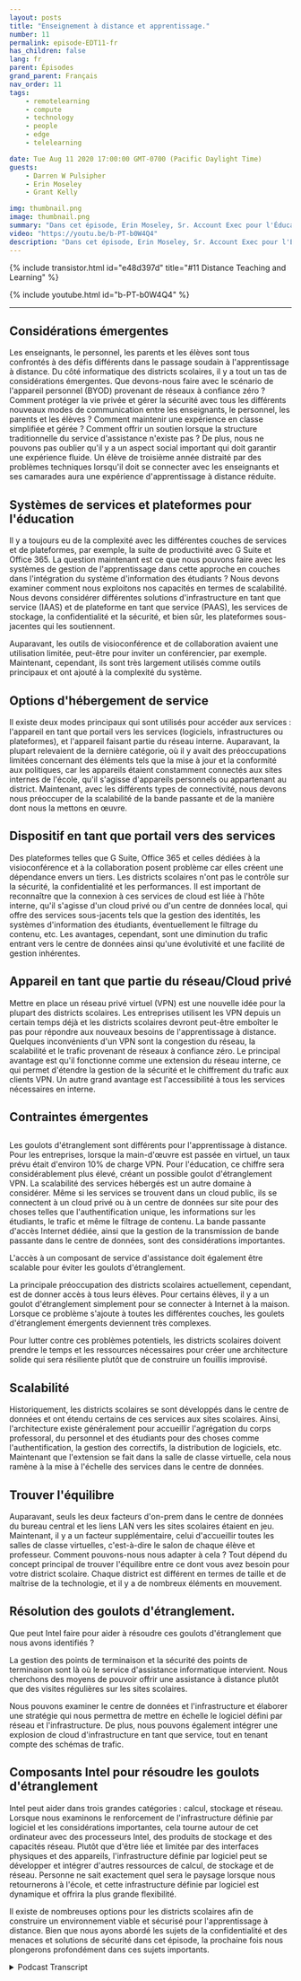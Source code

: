 ```yaml
---
layout: posts
title: "Enseignement à distance et apprentissage."
number: 11
permalink: episode-EDT11-fr
has_children: false
lang: fr
parent: Épisodes
grand_parent: Français
nav_order: 11
tags:
    - remotelearning
    - compute
    - technology
    - people
    - edge
    - telelearning

date: Tue Aug 11 2020 17:00:00 GMT-0700 (Pacific Daylight Time)
guests:
    - Darren W Pulsipher
    - Erin Moseley
    - Grant Kelly

img: thumbnail.png
image: thumbnail.png
summary: "Dans cet épisode, Erin Moseley, Sr. Account Exec pour l'Éducation chez Intel, et Grant Kelly, Solution Architect pour l'Éducation chez Intel, rejoignent Darren pour parler des défis de l'apprentissage à distance et de l'enseignement, ainsi que des changements massifs que les districts scolaires, les enseignants, les parents et les étudiants absorbent pendant la pandémie de Covid-19. Découvrez comment les étudiants et les enseignants se connectent avec de nouvelles technologies et de nouvelles méthodes d'apprentissage."
video: "https://youtu.be/b-PT-b0W4Q4"
description: "Dans cet épisode, Erin Moseley, Sr. Account Exec pour l'Éducation chez Intel, et Grant Kelly, Solution Architect pour l'Éducation chez Intel, rejoignent Darren pour parler des défis de l'apprentissage à distance et de l'enseignement, ainsi que des changements massifs que les districts scolaires, les enseignants, les parents et les étudiants absorbent pendant la pandémie de Covid-19. Découvrez comment les étudiants et les enseignants se connectent avec de nouvelles technologies et de nouvelles méthodes d'apprentissage."
---
```


<div>
{% include transistor.html id="e48d397d" title="#11 Distance Teaching and Learning" %}

{% include youtube.html id="b-PT-b0W4Q4" %}
</div>

---

## Considérations émergentes

Les enseignants, le personnel, les parents et les élèves sont tous confrontés à des défis différents dans le passage soudain à l'apprentissage à distance. Du côté informatique des districts scolaires, il y a tout un tas de considérations émergentes. Que devons-nous faire avec le scénario de l'appareil personnel (BYOD) provenant de réseaux à confiance zéro ? Comment protéger la vie privée et gérer la sécurité avec tous les différents nouveaux modes de communication entre les enseignants, le personnel, les parents et les élèves ? Comment maintenir une expérience en classe simplifiée et gérée ? Comment offrir un soutien lorsque la structure traditionnelle du service d'assistance n'existe pas ? De plus, nous ne pouvons pas oublier qu'il y a un aspect social important qui doit garantir une expérience fluide. Un élève de troisième année distraité par des problèmes techniques lorsqu'il doit se connecter avec les enseignants et ses camarades aura une expérience d'apprentissage à distance réduite.

## Systèmes de services et plateformes pour l'éducation

Il y a toujours eu de la complexité avec les différentes couches de services et de plateformes, par exemple, la suite de productivité avec G Suite et Office 365. La question maintenant est ce que nous pouvons faire avec les systèmes de gestion de l'apprentissage dans cette approche en couches dans l'intégration du système d'information des étudiants ? Nous devons examiner comment nous exploitons nos capacités en termes de scalabilité. Nous devons considérer différentes solutions d'infrastructure en tant que service (IAAS) et de plateforme en tant que service (PAAS), les services de stockage, la confidentialité et la sécurité, et bien sûr, les plateformes sous-jacentes qui les soutiennent.

Auparavant, les outils de visioconférence et de collaboration avaient une utilisation limitée, peut-être pour inviter un conférencier, par exemple. Maintenant, cependant, ils sont très largement utilisés comme outils principaux et ont ajouté à la complexité du système.

## Options d'hébergement de service

Il existe deux modes principaux qui sont utilisés pour accéder aux services : l'appareil en tant que portail vers les services (logiciels, infrastructures ou plateformes), et l'appareil faisant partie du réseau interne. Auparavant, la plupart relevaient de la dernière catégorie, où il y avait des préoccupations limitées concernant des éléments tels que la mise à jour et la conformité aux politiques, car les appareils étaient constamment connectés aux sites internes de l'école, qu'il s'agisse d'appareils personnels ou appartenant au district. Maintenant, avec les différents types de connectivité, nous devons nous préoccuper de la scalabilité de la bande passante et de la manière dont nous la mettons en œuvre.

## Dispositif en tant que portail vers des services

Des plateformes telles que G Suite, Office 365 et celles dédiées à la visioconférence et à la collaboration posent problème car elles créent une dépendance envers un tiers. Les districts scolaires n'ont pas le contrôle sur la sécurité, la confidentialité et les performances. Il est important de reconnaître que la connexion à ces services de cloud est liée à l'hôte interne, qu'il s'agisse d'un cloud privé ou d'un centre de données local, qui offre des services sous-jacents tels que la gestion des identités, les systèmes d'information des étudiants, éventuellement le filtrage du contenu, etc. Les avantages, cependant, sont une diminution du trafic entrant vers le centre de données ainsi qu'une évolutivité et une facilité de gestion inhérentes.

## Appareil en tant que partie du réseau/Cloud privé

Mettre en place un réseau privé virtuel (VPN) est une nouvelle idée pour la plupart des districts scolaires. Les entreprises utilisent les VPN depuis un certain temps déjà et les districts scolaires devront peut-être emboîter le pas pour répondre aux nouveaux besoins de l'apprentissage à distance. Quelques inconvénients d'un VPN sont la congestion du réseau, la scalabilité et le trafic provenant de réseaux à confiance zéro. Le principal avantage est qu'il fonctionne comme une extension du réseau interne, ce qui permet d'étendre la gestion de la sécurité et le chiffrement du trafic aux clients VPN. Un autre grand avantage est l'accessibilité à tous les services nécessaires en interne.

## Contraintes émergentes<h2>

Les goulots d'étranglement sont différents pour l'apprentissage à distance. Pour les entreprises, lorsque la main-d'œuvre est passée en virtuel, un taux prévu était d'environ 10% de charge VPN. Pour l'éducation, ce chiffre sera considérablement plus élevé, créant un possible goulot d'étranglement VPN. La scalabilité des services hébergés est un autre domaine à considérer. Même si les services se trouvent dans un cloud public, ils se connectent à un cloud privé ou à un centre de données sur site pour des choses telles que l'authentification unique, les informations sur les étudiants, le trafic et même le filtrage de contenu. La bande passante d'accès Internet dédiée, ainsi que la gestion de la transmission de bande passante dans le centre de données, sont des considérations importantes.

L'accès à un composant de service d'assistance doit également être scalable pour éviter les goulots d'étranglement.

La principale préoccupation des districts scolaires actuellement, cependant, est de donner accès à tous leurs élèves. Pour certains élèves, il y a un goulot d'étranglement simplement pour se connecter à Internet à la maison. Lorsque ce problème s'ajoute à toutes les différentes couches, les goulets d'étranglement émergents deviennent très complexes.

Pour lutter contre ces problèmes potentiels, les districts scolaires doivent prendre le temps et les ressources nécessaires pour créer une architecture solide qui sera résiliente plutôt que de construire un fouillis improvisé.

## Scalabilité

Historiquement, les districts scolaires se sont développés dans le centre de données et ont étendu certains de ces services aux sites scolaires. Ainsi, l'architecture existe généralement pour accueillir l'agrégation du corps professoral, du personnel et des étudiants pour des choses comme l'authentification, la gestion des correctifs, la distribution de logiciels, etc. Maintenant que l'extension se fait dans la salle de classe virtuelle, cela nous ramène à la mise à l'échelle des services dans le centre de données.

## Trouver l'équilibre

Auparavant, seuls les deux facteurs d'on-prem dans le centre de données du bureau central et les liens LAN vers les sites scolaires étaient en jeu. Maintenant, il y a un facteur supplémentaire, celui d'accueillir toutes les salles de classe virtuelles, c'est-à-dire le salon de chaque élève et professeur. Comment pouvons-nous nous adapter à cela ? Tout dépend du concept principal de trouver l'équilibre entre ce dont vous avez besoin pour votre district scolaire. Chaque district est différent en termes de taille et de maîtrise de la technologie, et il y a de nombreux éléments en mouvement.

## Résolution des goulots d'étranglement.

Que peut Intel faire pour aider à résoudre ces goulots d'étranglement que nous avons identifiés ?

La gestion des points de terminaison et la sécurité des points de terminaison sont là où le service d'assistance informatique intervient. Nous cherchons des moyens de pouvoir offrir une assistance à distance plutôt que des visites régulières sur les sites scolaires.

Nous pouvons examiner le centre de données et l'infrastructure et élaborer une stratégie qui nous permettra de mettre en échelle le logiciel défini par réseau et l'infrastructure. De plus, nous pouvons également intégrer une explosion de cloud d'infrastructure en tant que service, tout en tenant compte des schémas de trafic.

## Composants Intel pour résoudre les goulots d'étranglement

Intel peut aider dans trois grandes catégories : calcul, stockage et réseau. Lorsque nous examinons le renforcement de l'infrastructure définie par logiciel et les considérations importantes, cela tourne autour de cet ordinateur avec des processeurs Intel, des produits de stockage et des capacités réseau. Plutôt que d'être liée et limitée par des interfaces physiques et des appareils, l'infrastructure définie par logiciel peut se développer et intégrer d'autres ressources de calcul, de stockage et de réseau. Personne ne sait exactement quel sera le paysage lorsque nous retournerons à l'école, et cette infrastructure définie par logiciel est dynamique et offrira la plus grande flexibilité.

Il existe de nombreuses options pour les districts scolaires afin de construire un environnement viable et sécurisé pour l'apprentissage à distance. Bien que nous ayons abordé les sujets de la confidentialité et des menaces et solutions de sécurité dans cet épisode, la prochaine fois nous plongerons profondément dans ces sujets importants.



<details>
<summary> Podcast Transcript </summary>

<p></p>

</details>
